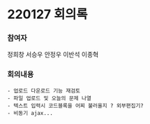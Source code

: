 # 220127 회의록

### 참여자

정희창 서승우 안정우 이반석 이종혁

### 회의내용
    - 업로드 다운로드 기능 재검토
    - 파일 업로드 및 오늘의 문제 나열
    - 텍스트 입력시 코드블록을 어찌 불러올지 ? 외부편집기?
    - 비동기 ajax...
 

  
